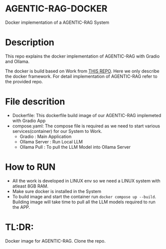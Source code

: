 # AGENTIC-RAG-DOCKER
Docker implementation of a AGENTIC-RAG System

# Description

This repo explains the docker implementation of AGENTIC-RAG with Gradio and Ollama.

The docker is build based on Work from [THIS REPO](https://github.com/swastikmaiti/AGENTIC-RAG.git). Here we only describe the docker framework. For detail
implementation of AGENTIC-RAG refer to the provided repo.

# File descrition
- Dockerfile: This dockerfile build image of our AGENTIC-RAG implemeted with Gradio App
- compose.yaml: The compose file is required as we need to start various services(container) for our System to Work.
    - Gradio : Main Application
    - Ollama Server : Run Local LLM
    - Ollama Pull : To pull the LLM Model into Ollama Server
# How to RUN
- All the work is developed in LINUX env so we need a LINUX system with atleast 8GB RAM.
- Make sure docker is installed in the System
- To build image and start the container run `docker compose up --build`. Building image will take time to pull all the LLM models required to run the APP.

# TL:DR:

Docker image for AGENTIC-RAG. Clone the repo. 
